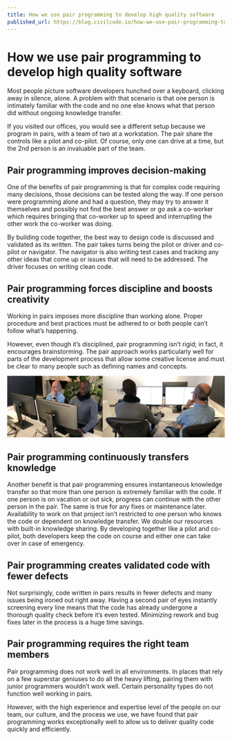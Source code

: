 ```yaml
---
title: How we use pair programming to develop high quality software
published_url: https://blog.civilcode.io/how-we-use-pair-programming-to-develop-high-quality-software-ac59ff493f00
---
```


# How we use pair programming to develop high quality software

Most people picture software developers hunched over a keyboard, clicking away in silence, alone. A
problem with that scenario is that one person is intimately familiar with the code and no one else
knows what that person did without ongoing knowledge transfer.

If you visited our offices, you would see a different setup because we program in pairs, with a team
of two at a workstation. The pair share the controls like a pilot and co-pilot. Of course, only one
can drive at a time, but the 2nd person is an invaluable part of the team.

## Pair programming improves decision-making

One of the benefits of pair programming is that for complex code requiring many decisions, those
decisions can be tested along the way. If one person were programming alone and had a question, they
may try to answer it themselves and possibly not find the best answer or go ask a co-worker which
requires bringing that co-worker up to speed and interrupting the other work the co-worker was
doing.

By building code together, the best way to design code is discussed and validated as its written.
The pair takes turns being the pilot or driver and co-pilot or navigator. The navigator is also
writing test cases and tracking any other ideas that come up or issues that will need to be
addressed. The driver focuses on writing clean code.

## Pair programming forces discipline and boosts creativity

Working in pairs imposes more discipline than working alone. Proper procedure and best practices
must be adhered to or both people can’t follow what’s happening.

However, even though it’s disciplined, pair programming isn’t rigid; in fact, it encourages
brainstorming. The pair approach works particularly well for parts of the development process that
allow some creative license and must be clear to many people such as defining names and concepts.

![Hugo Frappier (navigating) and Nicolas Charlery (driving) during a pair programming session](./assets/example.png)

## Pair programming continuously transfers knowledge

Another benefit is that pair programming ensures instantaneous knowledge transfer so that more than
one person is extremely familiar with the code. If one person is on vacation or out sick, progress
can continue with the other person in the pair. The same is true for any fixes or maintenance later.
Availability to work on that project isn’t restricted to one person who knows the code or dependent
on knowledge transfer. We double our resources with built-in knowledge sharing. By developing
together like a pilot and co-pilot, both developers keep the code on course and either one can take
over in case of emergency.

## Pair programming creates validated code with fewer defects

Not surprisingly, code written in pairs results in fewer defects and many issues being ironed out
right away. Having a second pair of eyes instantly screening every line means that the code has
already undergone a thorough quality check before it’s even tested. Minimizing rework and bug fixes
later in the process is a huge time savings.

## Pair programming requires the right team members

Pair programming does not work well in all environments. In places that rely on a few superstar
geniuses to do all the heavy lifting, pairing them with junior programmers wouldn’t work well.
Certain personality types do not function well working in pairs.

However, with the high experience and expertise level of the people on our team, our culture, and
the process we use, we have found that pair programming works exceptionally well to allow us to
deliver quality code quickly and efficiently.
